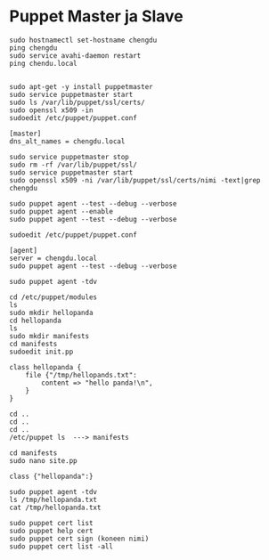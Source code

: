 # Puppet Master ja Slave

	sudo hostnamectl set-hostname chengdu
	ping chengdu
	sudo service avahi-daemon restart
	ping chendu.local


	sudo apt-get -y install puppetmaster
	sudo service puppetmaster start
	sudo ls /var/lib/puppet/ssl/certs/
	sudo openssl x509 -in
	sudoedit /etc/puppet/puppet.conf

	[master]
	dns_alt_names = chengdu.local

	sudo service puppetmaster stop
	sudo rm -rf /var/lib/puppet/ssl/
	sudo service puppetmaster start
	sudo openssl x509 -ni /var/lib/puppet/ssl/certs/nimi -text|grep chengdu

	sudo puppet agent --test --debug --verbose
	sudo puppet agent --enable
	sudo puppet agent --test --debug --verbose

	sudoedit /etc/puppet/puppet.conf

	[agent]
	server = chengdu.local
	sudo puppet agent --test --debug --verbose

	sudo puppet agent -tdv

	cd /etc/puppet/modules
	ls
	sudo mkdir hellopanda
	cd hellopanda
	ls
	sudo mkdir manifests
	cd manifests
	sudoedit init.pp

	class hellopanda {
		file {"/tmp/hellopands.txt":
			content => "hello panda!\n",
		}	
	}

	cd ..
	cd ..
	cd ..
	/etc/puppet ls  ---> manifests

	cd manifests
	sudo nano site.pp

	class {"hellopanda":}

	sudo puppet agent -tdv
	ls /tmp/hellopanda.txt
	cat /tmp/hellopanda.txt

	sudo puppet cert list
	sudo puppet help cert
	sudo puppet cert sign (koneen nimi)
	sudo puppet cert list -all
